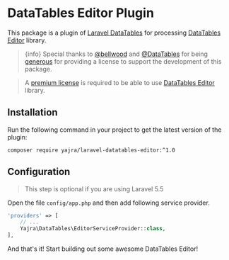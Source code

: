 # DataTables Editor Plugin

This package is a plugin of [Laravel DataTables](https://github.com/yajra/laravel-datatables) for processing [DataTables Editor](https://editor.datatables.net/) library.

> {info} Special thanks to [@bellwood](https://github.com/bellwood) and [@DataTables](https://github.com/datatables) for being [generous](https://github.com/yajra/laravel-datatables/issues/1548) for providing a license to support the development of this package.

> A [premium license](https://editor.datatables.net/purchase/index) is required to be able to use [DataTables Editor](https://editor.datatables.net/) library.

<a name="installation"></a>
## Installation

Run the following command in your project to get the latest version of the plugin:

`composer require yajra/laravel-datatables-editor:^1.0`

<a name="configuration"></a>
## Configuration

> This step is optional if you are using Laravel 5.5

Open the file ```config/app.php``` and then add following service provider.

```php
'providers' => [
    // ...
    Yajra\DataTables\EditorServiceProvider::class,
],
```

And that's it! Start building out some awesome DataTables Editor!
